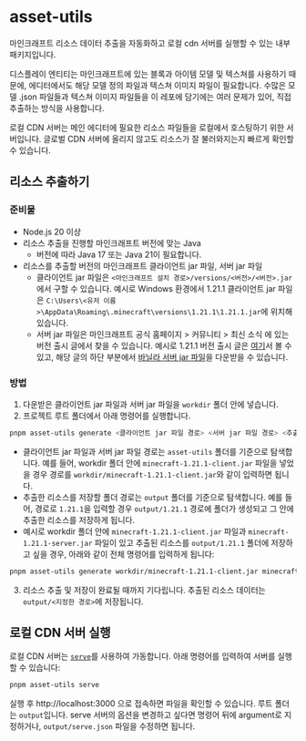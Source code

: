 # asset-utils

마인크래프트 리소스 데이터 추출을 자동화하고 로컬 cdn 서버를 실행할 수 있는 내부 패키지입니다.

디스플레이 엔티티는 마인크래프트에 있는 블록과 아이템 모델 및 텍스쳐를 사용하기 때문에, 에디터에서도 해당 모델 정의 파일과 텍스쳐 이미지 파일이 필요합니다. 수많은 모델 .json 파일들과 텍스쳐 이미지 파일들을 이 레포에 담기에는 여러 문제가 있어, 직접 추출하는 방식을 사용합니다.

로컬 CDN 서버는 메인 에디터에 필요한 리소스 파일들을 로컬에서 호스팅하기 위한 서버입니다. 글로벌 CDN 서버에 올리지 않고도 리소스가 잘 불러와지는지 빠르게 확인할 수 있습니다.

## 리소스 추출하기

### 준비물

- Node.js 20 이상
- 리소스 추출을 진행할 마인크래프트 버전에 맞는 Java
  - 버전에 따라 Java 17 또는 Java 21이 필요합니다.
- 리소스를 추출할 버전의 마인크래프트 클라이언트 jar 파일, 서버 jar 파일
  - 클라이언트 jar 파일은 `<마인크래프트 설치 경로>/versions/<버전>/<버전>.jar`에서 구할 수 있습니다. 예시로 Windows 환경에서 1.21.1 클라이언트 jar 파일은 `C:\Users\<유저 이름>\AppData\Roaming\.minecraft\versions\1.21.1\1.21.1.jar`에 위치해 있습니다.
  - 서버 jar 파일은 마인크래프트 공식 홈페이지 > 커뮤니티 > 최신 소식 에 있는 버전 출시 글에서 찾을 수 있습니다. 예시로 1.21.1 버전 출시 글은 [여기](https://www.minecraft.net/en-us/article/minecraft-java-edition-1-21-1)서 볼 수 있고, 해당 글의 하단 부분에서 [바닐라 서버 jar 파일](https://piston-data.mojang.com/v1/objects/59353fb40c36d304f2035d51e7d6e6baa98dc05c/server.jar)을 다운받을 수 있습니다.

### 방법

1. 다운받은 클라이언트 jar 파일과 서버 jar 파일을 `workdir` 폴더 안에 넣습니다.
2. 프로젝트 루트 폴더에서 아래 명령어를 실행합니다.

```bash
pnpm asset-utils generate <클라이언트 jar 파일 경로> <서버 jar 파일 경로> <추출한 리소스를 저장할 폴더 경로>
```

- 클라이언트 jar 파일과 서버 jar 파일 경로는 `asset-utils` 폴더를 기준으로 탐색합니다. 예를 들어, workdir 폴더 안에 `minecraft-1.21.1-client.jar` 파일을 넣었을 경우 경로를 `workdir/minecraft-1.21.1-client.jar`와 같이 입력하면 됩니다.
- 추출한 리소스를 저장할 폴더 경로는 `output` 폴더를 기준으로 탐색합니다. 예를 들어, 경로로 `1.21.1`을 입력할 경우 `output/1.21.1` 경로에 폴더가 생성되고 그 안에 추출한 리소스를 저장하게 됩니다.
- 예시로 workdir 폴더 안에 `minecraft-1.21.1-client.jar` 파일과 `minecraft-1.21.1-server.jar` 파일이 있고 추출된 리소스를 `output/1.21.1` 폴더에 저장하고 싶을 경우, 아래와 같이 전체 명령어를 입력하게 됩니다:

```bash
pnpm asset-utils generate workdir/minecraft-1.21.1-client.jar minecraft-1.21.1-server.jar 1.21.1
```

3. 리소스 추출 및 저장이 완료될 때까지 기다립니다. 추출된 리소스 데이터는 `output/<지정한 경로>`에 저장됩니다.

## 로컬 CDN 서버 실행

로컬 CDN 서버는 [`serve`](https://npmjs.com/package/serve)를 사용하여 가동합니다. 아래 명령어를 입력하여 서버를 실행할 수 있습니다:

```bash
pnpm asset-utils serve
```

실행 후 http://localhost:3000 으로 접속하면 파일을 확인할 수 있습니다. 루트 폴더는 `output`입니다.
serve 서버의 옵션을 변경하고 싶다면 명령어 뒤에 argument로 지정하거나, `output/serve.json` 파일을 수정하면 됩니다.
